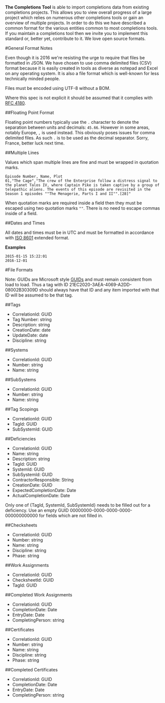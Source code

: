 **The Completions Tool** is able to import completions data from existing completions projects. This allows you to view overall progress of a large project which relies on numerous other completions tools or gain an overview of multiple projects. In order to do this we have described a common format for the various entities common to most completions tools. If you maintain a completions tool then we invite you to implement this standard or, better yet, contribute to it. We love open source formats. 

#General Format Notes

Even though it is 2016 we're resisting the urge to require that files be formatted in JSON. We have chosen to use comma delimited files (CSV) format because it is easily created in tools as diverse as notepad and Excel on any operating system. It is also a file format which is well-known for less technically minded people. 

Files must be encoded using UTF-8 without a BOM.

Where this spec is not explicit it should be assumed that it complies with [RFC 4180](https://tools.ietf.org/html/rfc4180).

##Floating Point Format

Floating point numbers typically use the `.` character to denote the separation between units and decimals: `45.66`. However in some areas, notably Europe, `,` is used instead. This obviously poses issues for comma delimited files. As such `.` is to be used as the decimal separator. Sorry, France, better luck next time.  

##Multiple Lines

Values which span multiple lines are fine and must be wrapped in quotation marks. 

    Episode Number, Name, Plot
    01,"The Cage","The crew of the Enterprise follow a distress signal to the planet Talos IV, where Captain Pike is taken captive by a group of telepathic aliens. The events of this episode are revisited in the Season 1 episodes ""The Menagerie, Parts I and II"".[28]"
    
When quotation marks are required inside a field then they must be escaped using two quotation marks `""`. There is no need to escape commas inside of a field. 

##Dates and Times

All dates and times must be in UTC and must be formatted in accordance with [ISO 8601](https://en.wikipedia.org/wiki/ISO_8601) extended format.

**Examples**

    2015-01-15 15:22:01
    2016-12-01

#File Formats

Note: GUIDs are Microsoft style [GUIDs](https://en.wikipedia.org/wiki/Globally_unique_identifier) and must remain consistent from load to load. Thus a tag with ID 21EC2020-3AEA-4069-A2DD-08002B30309D should always have that ID and any item imported with that ID will be assumed to be that tag. 

##Tags
 - CorrelationId: GUID
 - Tag Number: string
 - Description: string
 - CreationDate: date
 - UpdateDate: date
 - Discipline: string

##Systems
 - CorrelationId: GUID
 - Number: string
 - Name: string

##SubSystems
 - CorrelationId: GUID
 - Number: string
 - Name: string

##Tag Scopings
 - CorrelationId: GUID
 - TagId: GUID
 - SubSystemId: GUID
 
##Deficiencies
  - CorrelationId: GUID
  - Name: string
  - Description: string
  - TagId: GUID
  - SystemId: GUID
  - SubSystemId: GUID
  - ContractorResponsible: String
  - CreationDate: GUID
  - ExpectedCompletionDate: Date
  - ActualCompletionDate: Date
  
  Only one of {TagId, SystemId, SubSystemId} needs to be filled out for a deficiency. Use an empty GUID 00000000-0000-0000-0000-000000000000 for fields which are not filled in. 
  
##Checksheets
   - CorrelationId: GUID
   - Number: string
   - Name: string
   - Discipline: string
   - Phase: string
   
##Work Assignments
   - CorrelationId: GUID
   - ChecksheetId: GUID
   - TagId: GUID
  
##Completed Work Assignments
   - CorrelationId: GUID
   - CompletionDate: Date
   - EntryDate: Date
   - CompletingPerson: string
  
##Certificates
   - CorrelationId: GUID
   - Number: string
   - Name: string
   - Discipline: string
   - Phase: string
  
##Completed Certificates
   - CorrelationId: GUID
   - CompletionDate: Date
   - EntryDate: Date
   - CompletingPerson: string
